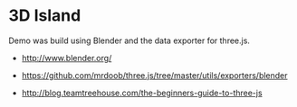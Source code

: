 # 3D Island

Demo was build using Blender and the data exporter for three.js.

* http://www.blender.org/
* https://github.com/mrdoob/three.js/tree/master/utils/exporters/blender

* http://blog.teamtreehouse.com/the-beginners-guide-to-three-js

